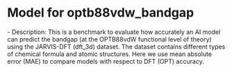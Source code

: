 # Model for optb88vdw_bandgap
<!--benchmark_description--> - Description: This is a benchmark to evaluate how accurately an AI model can predict the bandgap (at the OPTB88vdW functional level of theory) using the JARVIS-DFT (dft_3d) dataset. The dataset contains different types of chemical formula and atomic structures. Here we use mean absolute error (MAE) to compare models with respect to DFT (OPT) accuracy.<br><div>            <script type="text/javascript">window.PlotlyConfig = {MathJaxConfig: 'local'};</script>     <script src="https://cdn.plot.ly/plotly-2.9.0.min.js"></script>        <div id="18293737-7370-4462-9fa1-08b671476d7c" class="plotly-graph-div" style="height:100%; width:100%;"></div>      <script type="text/javascript">                  window.PLOTLYENV=window.PLOTLYENV || {};                  if (document.getElementById("18293737-7370-4462-9fa1-08b671476d7c")) {          Plotly.newPlot(            "18293737-7370-4462-9fa1-08b671476d7c",            [{"x":["kgcnn_coGN","potnet","kgcnn_coNGN","alignn_model","kgcnn_megnet","kgcnn_cgcnn","matminer_xgboost","matminer_rf","cgcnn_model","matminer_lgbm","kgcnn_dimenetPP","cfid","cfid_chem","kgcnn_schnet"],"y":[0.1219,0.1246,0.1267,0.1423,0.146,0.1857,0.1873,0.1895,0.1908,0.2021,0.2247,0.299,0.4057,0.698],"type":"bar"}],            {"title":{"text":"AI-SinglePropertyPrediction-optb88vdw_bandgap-dft_3d-test-mae","x":0.5},"yaxis":{"title":{"text":"MAE (optb88vdw_bandgap)"}},"template":{"data":{"bar":[{"error_x":{"color":"#2a3f5f"},"error_y":{"color":"#2a3f5f"},"marker":{"line":{"color":"#E5ECF6","width":0.5},"pattern":{"fillmode":"overlay","size":10,"solidity":0.2}},"type":"bar"}],"barpolar":[{"marker":{"line":{"color":"#E5ECF6","width":0.5},"pattern":{"fillmode":"overlay","size":10,"solidity":0.2}},"type":"barpolar"}],"carpet":[{"aaxis":{"endlinecolor":"#2a3f5f","gridcolor":"white","linecolor":"white","minorgridcolor":"white","startlinecolor":"#2a3f5f"},"baxis":{"endlinecolor":"#2a3f5f","gridcolor":"white","linecolor":"white","minorgridcolor":"white","startlinecolor":"#2a3f5f"},"type":"carpet"}],"choropleth":[{"colorbar":{"outlinewidth":0,"ticks":""},"type":"choropleth"}],"contour":[{"colorbar":{"outlinewidth":0,"ticks":""},"colorscale":[[0.0,"#0d0887"],[0.1111111111111111,"#46039f"],[0.2222222222222222,"#7201a8"],[0.3333333333333333,"#9c179e"],[0.4444444444444444,"#bd3786"],[0.5555555555555556,"#d8576b"],[0.6666666666666666,"#ed7953"],[0.7777777777777778,"#fb9f3a"],[0.8888888888888888,"#fdca26"],[1.0,"#f0f921"]],"type":"contour"}],"contourcarpet":[{"colorbar":{"outlinewidth":0,"ticks":""},"type":"contourcarpet"}],"heatmap":[{"colorbar":{"outlinewidth":0,"ticks":""},"colorscale":[[0.0,"#0d0887"],[0.1111111111111111,"#46039f"],[0.2222222222222222,"#7201a8"],[0.3333333333333333,"#9c179e"],[0.4444444444444444,"#bd3786"],[0.5555555555555556,"#d8576b"],[0.6666666666666666,"#ed7953"],[0.7777777777777778,"#fb9f3a"],[0.8888888888888888,"#fdca26"],[1.0,"#f0f921"]],"type":"heatmap"}],"heatmapgl":[{"colorbar":{"outlinewidth":0,"ticks":""},"colorscale":[[0.0,"#0d0887"],[0.1111111111111111,"#46039f"],[0.2222222222222222,"#7201a8"],[0.3333333333333333,"#9c179e"],[0.4444444444444444,"#bd3786"],[0.5555555555555556,"#d8576b"],[0.6666666666666666,"#ed7953"],[0.7777777777777778,"#fb9f3a"],[0.8888888888888888,"#fdca26"],[1.0,"#f0f921"]],"type":"heatmapgl"}],"histogram":[{"marker":{"pattern":{"fillmode":"overlay","size":10,"solidity":0.2}},"type":"histogram"}],"histogram2d":[{"colorbar":{"outlinewidth":0,"ticks":""},"colorscale":[[0.0,"#0d0887"],[0.1111111111111111,"#46039f"],[0.2222222222222222,"#7201a8"],[0.3333333333333333,"#9c179e"],[0.4444444444444444,"#bd3786"],[0.5555555555555556,"#d8576b"],[0.6666666666666666,"#ed7953"],[0.7777777777777778,"#fb9f3a"],[0.8888888888888888,"#fdca26"],[1.0,"#f0f921"]],"type":"histogram2d"}],"histogram2dcontour":[{"colorbar":{"outlinewidth":0,"ticks":""},"colorscale":[[0.0,"#0d0887"],[0.1111111111111111,"#46039f"],[0.2222222222222222,"#7201a8"],[0.3333333333333333,"#9c179e"],[0.4444444444444444,"#bd3786"],[0.5555555555555556,"#d8576b"],[0.6666666666666666,"#ed7953"],[0.7777777777777778,"#fb9f3a"],[0.8888888888888888,"#fdca26"],[1.0,"#f0f921"]],"type":"histogram2dcontour"}],"mesh3d":[{"colorbar":{"outlinewidth":0,"ticks":""},"type":"mesh3d"}],"parcoords":[{"line":{"colorbar":{"outlinewidth":0,"ticks":""}},"type":"parcoords"}],"pie":[{"automargin":true,"type":"pie"}],"scatter":[{"marker":{"colorbar":{"outlinewidth":0,"ticks":""}},"type":"scatter"}],"scatter3d":[{"line":{"colorbar":{"outlinewidth":0,"ticks":""}},"marker":{"colorbar":{"outlinewidth":0,"ticks":""}},"type":"scatter3d"}],"scattercarpet":[{"marker":{"colorbar":{"outlinewidth":0,"ticks":""}},"type":"scattercarpet"}],"scattergeo":[{"marker":{"colorbar":{"outlinewidth":0,"ticks":""}},"type":"scattergeo"}],"scattergl":[{"marker":{"colorbar":{"outlinewidth":0,"ticks":""}},"type":"scattergl"}],"scattermapbox":[{"marker":{"colorbar":{"outlinewidth":0,"ticks":""}},"type":"scattermapbox"}],"scatterpolar":[{"marker":{"colorbar":{"outlinewidth":0,"ticks":""}},"type":"scatterpolar"}],"scatterpolargl":[{"marker":{"colorbar":{"outlinewidth":0,"ticks":""}},"type":"scatterpolargl"}],"scatterternary":[{"marker":{"colorbar":{"outlinewidth":0,"ticks":""}},"type":"scatterternary"}],"surface":[{"colorbar":{"outlinewidth":0,"ticks":""},"colorscale":[[0.0,"#0d0887"],[0.1111111111111111,"#46039f"],[0.2222222222222222,"#7201a8"],[0.3333333333333333,"#9c179e"],[0.4444444444444444,"#bd3786"],[0.5555555555555556,"#d8576b"],[0.6666666666666666,"#ed7953"],[0.7777777777777778,"#fb9f3a"],[0.8888888888888888,"#fdca26"],[1.0,"#f0f921"]],"type":"surface"}],"table":[{"cells":{"fill":{"color":"#EBF0F8"},"line":{"color":"white"}},"header":{"fill":{"color":"#C8D4E3"},"line":{"color":"white"}},"type":"table"}]},"layout":{"annotationdefaults":{"arrowcolor":"#2a3f5f","arrowhead":0,"arrowwidth":1},"autotypenumbers":"strict","coloraxis":{"colorbar":{"outlinewidth":0,"ticks":""}},"colorscale":{"diverging":[[0,"#8e0152"],[0.1,"#c51b7d"],[0.2,"#de77ae"],[0.3,"#f1b6da"],[0.4,"#fde0ef"],[0.5,"#f7f7f7"],[0.6,"#e6f5d0"],[0.7,"#b8e186"],[0.8,"#7fbc41"],[0.9,"#4d9221"],[1,"#276419"]],"sequential":[[0.0,"#0d0887"],[0.1111111111111111,"#46039f"],[0.2222222222222222,"#7201a8"],[0.3333333333333333,"#9c179e"],[0.4444444444444444,"#bd3786"],[0.5555555555555556,"#d8576b"],[0.6666666666666666,"#ed7953"],[0.7777777777777778,"#fb9f3a"],[0.8888888888888888,"#fdca26"],[1.0,"#f0f921"]],"sequentialminus":[[0.0,"#0d0887"],[0.1111111111111111,"#46039f"],[0.2222222222222222,"#7201a8"],[0.3333333333333333,"#9c179e"],[0.4444444444444444,"#bd3786"],[0.5555555555555556,"#d8576b"],[0.6666666666666666,"#ed7953"],[0.7777777777777778,"#fb9f3a"],[0.8888888888888888,"#fdca26"],[1.0,"#f0f921"]]},"colorway":["#636efa","#EF553B","#00cc96","#ab63fa","#FFA15A","#19d3f3","#FF6692","#B6E880","#FF97FF","#FECB52"],"font":{"color":"#2a3f5f"},"geo":{"bgcolor":"white","lakecolor":"white","landcolor":"#E5ECF6","showlakes":true,"showland":true,"subunitcolor":"white"},"hoverlabel":{"align":"left"},"hovermode":"closest","mapbox":{"style":"light"},"paper_bgcolor":"white","plot_bgcolor":"#E5ECF6","polar":{"angularaxis":{"gridcolor":"white","linecolor":"white","ticks":""},"bgcolor":"#E5ECF6","radialaxis":{"gridcolor":"white","linecolor":"white","ticks":""}},"scene":{"xaxis":{"backgroundcolor":"#E5ECF6","gridcolor":"white","gridwidth":2,"linecolor":"white","showbackground":true,"ticks":"","zerolinecolor":"white"},"yaxis":{"backgroundcolor":"#E5ECF6","gridcolor":"white","gridwidth":2,"linecolor":"white","showbackground":true,"ticks":"","zerolinecolor":"white"},"zaxis":{"backgroundcolor":"#E5ECF6","gridcolor":"white","gridwidth":2,"linecolor":"white","showbackground":true,"ticks":"","zerolinecolor":"white"}},"shapedefaults":{"line":{"color":"#2a3f5f"}},"ternary":{"aaxis":{"gridcolor":"white","linecolor":"white","ticks":""},"baxis":{"gridcolor":"white","linecolor":"white","ticks":""},"bgcolor":"#E5ECF6","caxis":{"gridcolor":"white","linecolor":"white","ticks":""}},"title":{"x":0.05},"xaxis":{"automargin":true,"gridcolor":"white","linecolor":"white","ticks":"","title":{"standoff":15},"zerolinecolor":"white","zerolinewidth":2},"yaxis":{"automargin":true,"gridcolor":"white","linecolor":"white","ticks":"","title":{"standoff":15},"zerolinecolor":"white","zerolinewidth":2}}}},            {"responsive": true}          )        };              </script>    </div><br>Reference(s): [https://www.nature.com/articles/s41524-020-00440-1](https://www.nature.com/articles/s41524-020-00440-1), [https://github.com/aimat-lab/gcnn_keras](https://github.com/aimat-lab/gcnn_keras), [https://doi.org/10.1103/PhysRevMaterials.2.083801](https://doi.org/10.1103/PhysRevMaterials.2.083801), [https://www.nature.com/articles/s41524-023-01012-9;https://hackingmaterials.lbl.gov/matminer](https://www.nature.com/articles/s41524-023-01012-9;https://hackingmaterials.lbl.gov/matminer), [https://hackingmaterials.lbl.gov/matminer/](https://hackingmaterials.lbl.gov/matminer/), [https://www.nature.com/articles/s41524-021-00650-1](https://www.nature.com/articles/s41524-021-00650-1), [https://journals.aps.org/prl/abstract/10.1103/PhysRevLett.120.145301](https://journals.aps.org/prl/abstract/10.1103/PhysRevLett.120.145301), [https://github.com/divelab/AIRS/tree/main/OpenMat/PotNet](https://github.com/divelab/AIRS/tree/main/OpenMat/PotNet), [https://doi.org/10.48550/arXiv.2305.11842](https://doi.org/10.48550/arXiv.2305.11842)<br>


<h2>Model benchmarks</h2>

<table style="width:100%" id="j_table">
 <thead>
  <tr>
<th>Model name</th><th>Dataset</th>
   <!-- <th>Method</th>-->
    <th>MAE</th>
    <th>Team name</th>
    <th>Dataset size</th>
    <th>Date submitted</th>
    <th>Notes</th>
  </tr>
 </thead>
<!--table_content--><tr><td><a href="https://github.com/usnistgov/jarvis_leaderboard/tree/main/jarvis_leaderboard/contributions/kgcnn_coNGN" target="_blank">kgcnn_coNGN</a></td><td>dft_3d</td><td>0.1267</td><td>kgcnn</td><td>55713</td><td>05-06-2023</td><td><a href="https://github.com/usnistgov/jarvis_leaderboard/tree/main/jarvis_leaderboard/contributions/kgcnn_coNGN/AI-SinglePropertyPrediction-optb88vdw_bandgap-dft_3d-test-mae.csv.zip" target="_blank">CSV</a>, <a href="https://github.com/usnistgov/jarvis_leaderboard/tree/main/jarvis_leaderboard/benchmarks/AI/SinglePropertyPrediction/dft_3d_optb88vdw_bandgap.json.zip" target="_blank">JSON</a>, <a href="https://github.com/usnistgov/jarvis_leaderboard/tree/main/jarvis_leaderboard/contributions/kgcnn_coNGN/run.sh " target="_blank">run.sh</a>, <a href="https://github.com/usnistgov/jarvis_leaderboard/tree/main/jarvis_leaderboard/contributions/kgcnn_coNGN/metadata.json " target="_blank">Info</a></td></tr><!--table_content--><tr><td><a href="https://github.com/usnistgov/jarvis_leaderboard/tree/main/jarvis_leaderboard/contributions/kgcnn_coGN" target="_blank">kgcnn_coGN</a></td><td>dft_3d</td><td>0.1219</td><td>kgcnn</td><td>55713</td><td>05-06-2023</td><td><a href="https://github.com/usnistgov/jarvis_leaderboard/tree/main/jarvis_leaderboard/contributions/kgcnn_coGN/AI-SinglePropertyPrediction-optb88vdw_bandgap-dft_3d-test-mae.csv.zip" target="_blank">CSV</a>, <a href="https://github.com/usnistgov/jarvis_leaderboard/tree/main/jarvis_leaderboard/benchmarks/AI/SinglePropertyPrediction/dft_3d_optb88vdw_bandgap.json.zip" target="_blank">JSON</a>, <a href="https://github.com/usnistgov/jarvis_leaderboard/tree/main/jarvis_leaderboard/contributions/kgcnn_coGN/run.sh " target="_blank">run.sh</a>, <a href="https://github.com/usnistgov/jarvis_leaderboard/tree/main/jarvis_leaderboard/contributions/kgcnn_coGN/metadata.json " target="_blank">Info</a></td></tr><!--table_content--><tr><td><a href="https://github.com/usnistgov/jarvis_leaderboard/tree/main/jarvis_leaderboard/contributions/cgcnn_model" target="_blank">cgcnn_model</a></td><td>dft_3d</td><td>0.1908</td><td>CGCNN</td><td>55713</td><td>01-14-2023</td><td><a href="https://github.com/usnistgov/jarvis_leaderboard/tree/main/jarvis_leaderboard/contributions/cgcnn_model/AI-SinglePropertyPrediction-optb88vdw_bandgap-dft_3d-test-mae.csv.zip" target="_blank">CSV</a>, <a href="https://github.com/usnistgov/jarvis_leaderboard/tree/main/jarvis_leaderboard/benchmarks/AI/SinglePropertyPrediction/dft_3d_optb88vdw_bandgap.json.zip" target="_blank">JSON</a>, <a href="https://github.com/usnistgov/jarvis_leaderboard/tree/main/jarvis_leaderboard/contributions/cgcnn_model/run.sh " target="_blank">run.sh</a>, <a href="https://github.com/usnistgov/jarvis_leaderboard/tree/main/jarvis_leaderboard/contributions/cgcnn_model/metadata.json " target="_blank">Info</a></td></tr><!--table_content--><tr><td><a href="https://github.com/usnistgov/jarvis_leaderboard/tree/main/jarvis_leaderboard/contributions/potnet" target="_blank">potnet</a></td><td>dft_3d</td><td>0.1246</td><td>DIVE@TAMU</td><td>55713</td><td>06-02-2023</td><td><a href="https://github.com/usnistgov/jarvis_leaderboard/tree/main/jarvis_leaderboard/contributions/potnet/AI-SinglePropertyPrediction-optb88vdw_bandgap-dft_3d-test-mae.csv.zip" target="_blank">CSV</a>, <a href="https://github.com/usnistgov/jarvis_leaderboard/tree/main/jarvis_leaderboard/benchmarks/AI/SinglePropertyPrediction/dft_3d_optb88vdw_bandgap.json.zip" target="_blank">JSON</a>, <a href="https://github.com/usnistgov/jarvis_leaderboard/tree/main/jarvis_leaderboard/contributions/potnet/run.sh " target="_blank">run.sh</a>, <a href="https://github.com/usnistgov/jarvis_leaderboard/tree/main/jarvis_leaderboard/contributions/potnet/metadata.json " target="_blank">Info</a></td></tr><!--table_content--><tr><td><a href="https://github.com/usnistgov/jarvis_leaderboard/tree/main/jarvis_leaderboard/contributions/kgcnn_schnet" target="_blank">kgcnn_schnet</a></td><td>dft_3d</td><td>0.698</td><td>kgcnn</td><td>55713</td><td>09-26-2023</td><td><a href="https://github.com/usnistgov/jarvis_leaderboard/tree/main/jarvis_leaderboard/contributions/kgcnn_schnet/AI-SinglePropertyPrediction-optb88vdw_bandgap-dft_3d-test-mae.csv.zip" target="_blank">CSV</a>, <a href="https://github.com/usnistgov/jarvis_leaderboard/tree/main/jarvis_leaderboard/benchmarks/AI/SinglePropertyPrediction/dft_3d_optb88vdw_bandgap.json.zip" target="_blank">JSON</a>, <a href="https://github.com/usnistgov/jarvis_leaderboard/tree/main/jarvis_leaderboard/contributions/kgcnn_schnet/run.sh " target="_blank">run.sh</a>, <a href="https://github.com/usnistgov/jarvis_leaderboard/tree/main/jarvis_leaderboard/contributions/kgcnn_schnet/metadata.json " target="_blank">Info</a></td></tr><!--table_content--><tr><td><a href="https://github.com/usnistgov/jarvis_leaderboard/tree/main/jarvis_leaderboard/contributions/matminer_lgbm" target="_blank">matminer_lgbm</a></td><td>dft_3d</td><td>0.2021</td><td>Matminer</td><td>55713</td><td>01-14-2023</td><td><a href="https://github.com/usnistgov/jarvis_leaderboard/tree/main/jarvis_leaderboard/contributions/matminer_lgbm/AI-SinglePropertyPrediction-optb88vdw_bandgap-dft_3d-test-mae.csv.zip" target="_blank">CSV</a>, <a href="https://github.com/usnistgov/jarvis_leaderboard/tree/main/jarvis_leaderboard/benchmarks/AI/SinglePropertyPrediction/dft_3d_optb88vdw_bandgap.json.zip" target="_blank">JSON</a>, <a href="https://github.com/usnistgov/jarvis_leaderboard/tree/main/jarvis_leaderboard/contributions/matminer_lgbm/run.sh " target="_blank">run.sh</a>, <a href="https://github.com/usnistgov/jarvis_leaderboard/tree/main/jarvis_leaderboard/contributions/matminer_lgbm/metadata.json " target="_blank">Info</a></td></tr><!--table_content--><tr><td><a href="https://github.com/usnistgov/jarvis_leaderboard/tree/main/jarvis_leaderboard/contributions/kgcnn_megnet" target="_blank">kgcnn_megnet</a></td><td>dft_3d</td><td>0.146</td><td>kgcnn</td><td>55713</td><td>05-06-2023</td><td><a href="https://github.com/usnistgov/jarvis_leaderboard/tree/main/jarvis_leaderboard/contributions/kgcnn_megnet/AI-SinglePropertyPrediction-optb88vdw_bandgap-dft_3d-test-mae.csv.zip" target="_blank">CSV</a>, <a href="https://github.com/usnistgov/jarvis_leaderboard/tree/main/jarvis_leaderboard/benchmarks/AI/SinglePropertyPrediction/dft_3d_optb88vdw_bandgap.json.zip" target="_blank">JSON</a>, <a href="https://github.com/usnistgov/jarvis_leaderboard/tree/main/jarvis_leaderboard/contributions/kgcnn_megnet/run.sh " target="_blank">run.sh</a>, <a href="https://github.com/usnistgov/jarvis_leaderboard/tree/main/jarvis_leaderboard/contributions/kgcnn_megnet/metadata.json " target="_blank">Info</a></td></tr><!--table_content--><tr><td><a href="https://github.com/usnistgov/jarvis_leaderboard/tree/main/jarvis_leaderboard/contributions/kgcnn_dimenetPP" target="_blank">kgcnn_dimenetPP</a></td><td>dft_3d</td><td>0.2247</td><td>kgcnn</td><td>55713</td><td>05-06-2023</td><td><a href="https://github.com/usnistgov/jarvis_leaderboard/tree/main/jarvis_leaderboard/contributions/kgcnn_dimenetPP/AI-SinglePropertyPrediction-optb88vdw_bandgap-dft_3d-test-mae.csv.zip" target="_blank">CSV</a>, <a href="https://github.com/usnistgov/jarvis_leaderboard/tree/main/jarvis_leaderboard/benchmarks/AI/SinglePropertyPrediction/dft_3d_optb88vdw_bandgap.json.zip" target="_blank">JSON</a>, <a href="https://github.com/usnistgov/jarvis_leaderboard/tree/main/jarvis_leaderboard/contributions/kgcnn_dimenetPP/run.sh " target="_blank">run.sh</a>, <a href="https://github.com/usnistgov/jarvis_leaderboard/tree/main/jarvis_leaderboard/contributions/kgcnn_dimenetPP/metadata.json " target="_blank">Info</a></td></tr><!--table_content--><tr><td><a href="https://github.com/usnistgov/jarvis_leaderboard/tree/main/jarvis_leaderboard/contributions/cfid_chem" target="_blank">cfid_chem</a></td><td>dft_3d</td><td>0.4057</td><td>JARVIS</td><td>55713</td><td>01-14-2023</td><td><a href="https://github.com/usnistgov/jarvis_leaderboard/tree/main/jarvis_leaderboard/contributions/cfid_chem/AI-SinglePropertyPrediction-optb88vdw_bandgap-dft_3d-test-mae.csv.zip" target="_blank">CSV</a>, <a href="https://github.com/usnistgov/jarvis_leaderboard/tree/main/jarvis_leaderboard/benchmarks/AI/SinglePropertyPrediction/dft_3d_optb88vdw_bandgap.json.zip" target="_blank">JSON</a>, <a href="https://github.com/usnistgov/jarvis_leaderboard/tree/main/jarvis_leaderboard/contributions/cfid_chem/run.sh " target="_blank">run.sh</a>, <a href="https://github.com/usnistgov/jarvis_leaderboard/tree/main/jarvis_leaderboard/contributions/cfid_chem/metadata.json " target="_blank">Info</a></td></tr><!--table_content--><tr><td><a href="https://github.com/usnistgov/jarvis_leaderboard/tree/main/jarvis_leaderboard/contributions/cfid" target="_blank">cfid</a></td><td>dft_3d</td><td>0.299</td><td>JARVIS</td><td>55713</td><td>01-14-2023</td><td><a href="https://github.com/usnistgov/jarvis_leaderboard/tree/main/jarvis_leaderboard/contributions/cfid/AI-SinglePropertyPrediction-optb88vdw_bandgap-dft_3d-test-mae.csv.zip" target="_blank">CSV</a>, <a href="https://github.com/usnistgov/jarvis_leaderboard/tree/main/jarvis_leaderboard/benchmarks/AI/SinglePropertyPrediction/dft_3d_optb88vdw_bandgap.json.zip" target="_blank">JSON</a>, <a href="https://github.com/usnistgov/jarvis_leaderboard/tree/main/jarvis_leaderboard/contributions/cfid/run.sh " target="_blank">run.sh</a>, <a href="https://github.com/usnistgov/jarvis_leaderboard/tree/main/jarvis_leaderboard/contributions/cfid/metadata.json " target="_blank">Info</a></td></tr><!--table_content--><tr><td><a href="https://github.com/usnistgov/jarvis_leaderboard/tree/main/jarvis_leaderboard/contributions/alignn_model" target="_blank">alignn_model</a></td><td>dft_3d</td><td>0.1423</td><td>ALIGNN</td><td>55713</td><td>01-14-2023</td><td><a href="https://github.com/usnistgov/jarvis_leaderboard/tree/main/jarvis_leaderboard/contributions/alignn_model/AI-SinglePropertyPrediction-optb88vdw_bandgap-dft_3d-test-mae.csv.zip" target="_blank">CSV</a>, <a href="https://github.com/usnistgov/jarvis_leaderboard/tree/main/jarvis_leaderboard/benchmarks/AI/SinglePropertyPrediction/dft_3d_optb88vdw_bandgap.json.zip" target="_blank">JSON</a>, <a href="https://github.com/usnistgov/jarvis_leaderboard/tree/main/jarvis_leaderboard/contributions/alignn_model/run.sh " target="_blank">run.sh</a>, <a href="https://github.com/usnistgov/jarvis_leaderboard/tree/main/jarvis_leaderboard/contributions/alignn_model/metadata.json " target="_blank">Info</a></td></tr><!--table_content--><tr><td><a href="https://github.com/usnistgov/jarvis_leaderboard/tree/main/jarvis_leaderboard/contributions/matminer_rf" target="_blank">matminer_rf</a></td><td>dft_3d</td><td>0.1895</td><td>UofT</td><td>55713</td><td>05-22-2023</td><td><a href="https://github.com/usnistgov/jarvis_leaderboard/tree/main/jarvis_leaderboard/contributions/matminer_rf/AI-SinglePropertyPrediction-optb88vdw_bandgap-dft_3d-test-mae.csv.zip" target="_blank">CSV</a>, <a href="https://github.com/usnistgov/jarvis_leaderboard/tree/main/jarvis_leaderboard/benchmarks/AI/SinglePropertyPrediction/dft_3d_optb88vdw_bandgap.json.zip" target="_blank">JSON</a>, <a href="https://github.com/usnistgov/jarvis_leaderboard/tree/main/jarvis_leaderboard/contributions/matminer_rf/run.sh " target="_blank">run.sh</a>, <a href="https://github.com/usnistgov/jarvis_leaderboard/tree/main/jarvis_leaderboard/contributions/matminer_rf/metadata.json " target="_blank">Info</a></td></tr><!--table_content--><tr><td><a href="https://github.com/usnistgov/jarvis_leaderboard/tree/main/jarvis_leaderboard/contributions/matminer_xgboost" target="_blank">matminer_xgboost</a></td><td>dft_3d</td><td>0.1873</td><td>UofT</td><td>55713</td><td>05-22-2023</td><td><a href="https://github.com/usnistgov/jarvis_leaderboard/tree/main/jarvis_leaderboard/contributions/matminer_xgboost/AI-SinglePropertyPrediction-optb88vdw_bandgap-dft_3d-test-mae.csv.zip" target="_blank">CSV</a>, <a href="https://github.com/usnistgov/jarvis_leaderboard/tree/main/jarvis_leaderboard/benchmarks/AI/SinglePropertyPrediction/dft_3d_optb88vdw_bandgap.json.zip" target="_blank">JSON</a>, <a href="https://github.com/usnistgov/jarvis_leaderboard/tree/main/jarvis_leaderboard/contributions/matminer_xgboost/run.sh " target="_blank">run.sh</a>, <a href="https://github.com/usnistgov/jarvis_leaderboard/tree/main/jarvis_leaderboard/contributions/matminer_xgboost/metadata.json " target="_blank">Info</a></td></tr><!--table_content--><tr><td><a href="https://github.com/usnistgov/jarvis_leaderboard/tree/main/jarvis_leaderboard/contributions/kgcnn_cgcnn" target="_blank">kgcnn_cgcnn</a></td><td>dft_3d</td><td>0.1857</td><td>kgcnn</td><td>55713</td><td>09-26-2023</td><td><a href="https://github.com/usnistgov/jarvis_leaderboard/tree/main/jarvis_leaderboard/contributions/kgcnn_cgcnn/AI-SinglePropertyPrediction-optb88vdw_bandgap-dft_3d-test-mae.csv.zip" target="_blank">CSV</a>, <a href="https://github.com/usnistgov/jarvis_leaderboard/tree/main/jarvis_leaderboard/benchmarks/AI/SinglePropertyPrediction/dft_3d_optb88vdw_bandgap.json.zip" target="_blank">JSON</a>, <a href="https://github.com/usnistgov/jarvis_leaderboard/tree/main/jarvis_leaderboard/contributions/kgcnn_cgcnn/run.sh " target="_blank">run.sh</a>, <a href="https://github.com/usnistgov/jarvis_leaderboard/tree/main/jarvis_leaderboard/contributions/kgcnn_cgcnn/metadata.json " target="_blank">Info</a></td></tr><!--table_content-->
</table>